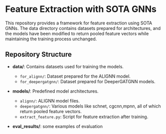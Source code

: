 # Feature Extraction with SOTA GNNs

This repository provides a framework for feature extraction using SOTA GNNs. The data directory contains datasets prepared for architectures, and the models have been modified to return pooled feature vectors while maintaining the training process unchanged.

## Repository Structure

- **data/**: Contains datasets used for training the models.
  - `for_alignn/`: Dataset prepared for the ALIGNN model.
  - `for_deepergatgnn/`: Dataset prepared for DeeperGATGNN models.

- **models/**: Predefined model architectures.
  - `alignn/`: ALIGNN model files.
  - `deepergatgnn/`: Various models like schnet, cgcnn,mpnn, all of which return pooled feature vectors.
  - `extract_feature.py`: Script for feature extraction after training.
- **eval_results/**: some examples of evaluation
